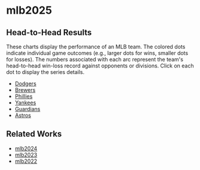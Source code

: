 # mlb2025

## Head-to-Head Results

These charts display the performance of an MLB team.
The colored dots indicate individual game outcomes (e.g., larger dots for wins, smaller dots for losses).
The numbers associated with each arc represent the team's head-to-head win-loss record against opponents or divisions.
Click on each dot to display the series details.

- [Dodgers](https://kurimareiji.github.io/mlb2025/h2h.html?season=2025&team=Dodgers)
- [Brewers](https://kurimareiji.github.io/mlb2025/h2h.html?season=2025&team=Brewers)
- [Phillies](https://kurimareiji.github.io/mlb2025/h2h.html?season=2025&team=Phillies)
- [Yankees](https://kurimareiji.github.io/mlb2025/h2h.html?season=2025&team=Yankees)
- [Guardians](https://kurimareiji.github.io/mlb2025/h2h.html?season=2025&team=Guardians)
- [Astros](https://kurimareiji.github.io/mlb2024/h2h.html?season=2025&team=Astros)

## Related Works

- [mlb2024](https://github.com/KurimaReiji/mlb2024)
- [mlb2023](https://github.com/KurimaReiji/mlb2023)
- [mlb2022](https://github.com/KurimaReiji/mlb2022)
